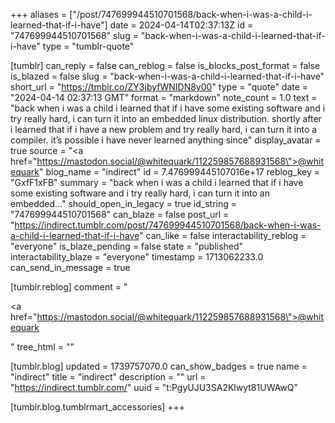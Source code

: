 +++
aliases = ["/post/747699944510701568/back-when-i-was-a-child-i-learned-that-if-i-have"]
date = 2024-04-14T02:37:13Z
id = "747699944510701568"
slug = "back-when-i-was-a-child-i-learned-that-if-i-have"
type = "tumblr-quote"

[tumblr]
can_reply = false
can_reblog = false
is_blocks_post_format = false
is_blazed = false
slug = "back-when-i-was-a-child-i-learned-that-if-i-have"
short_url = "https://tmblr.co/ZY3jbyfWNIDN8y00"
type = "quote"
date = "2024-04-14 02:37:13 GMT"
format = "markdown"
note_count = 1.0
text = "back when i was a child i learned that if i have some existing software and i try really hard, i can turn it into an embedded linux distribution. shortly after i learned that if i have a new problem and try really hard, i can turn it into a compiler. it&rsquo;s possible i have never learned anything since"
display_avatar = true
source = "<a href=\"https://mastodon.social/@whitequark/112259857688931568\">@whitequark</a>"
blog_name = "indirect"
id = 7.476999445107016e+17
reblog_key = "GxfF1xFB"
summary = "back when i was a child i learned that if i have some existing software and i try really hard, i can turn it into an embedded..."
should_open_in_legacy = true
id_string = "747699944510701568"
can_blaze = false
post_url = "https://indirect.tumblr.com/post/747699944510701568/back-when-i-was-a-child-i-learned-that-if-i-have"
can_like = false
interactability_reblog = "everyone"
is_blaze_pending = false
state = "published"
interactability_blaze = "everyone"
timestamp = 1713062233.0
can_send_in_message = true

[tumblr.reblog]
comment = "<p><a href=\"https://mastodon.social/@whitequark/112259857688931568\">@whitequark</a></p>"
tree_html = ""

[tumblr.blog]
updated = 1739757070.0
can_show_badges = true
name = "indirect"
title = "indirect"
description = ""
url = "https://indirect.tumblr.com/"
uuid = "t:PgyUJU3SA2Klwyt81UWAwQ"

[tumblr.blog.tumblrmart_accessories]
+++
